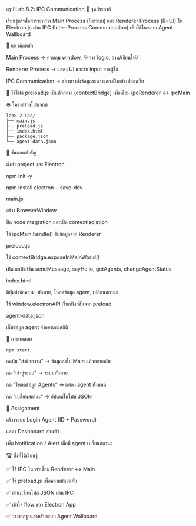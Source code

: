 สรุป Lab 8.2: IPC Communication
🎯 จุดประสงค์

เรียนรู้การสื่อสารระหว่าง Main Process (ฝั่งระบบ) และ Renderer Process (ฝั่ง UI) ใน Electron.js ผ่าน IPC (Inter-Process Communication) เพื่อใช้ในระบบ Agent Wallboard

🔑 แนวคิดหลัก

Main Process → ควบคุม window, จัดการ logic, อ่าน/เขียนไฟล์

Renderer Process → แสดง UI และรับ input จากผู้ใช้

IPC Communication → ช่องทางส่งข้อมูลระหว่างสองฝั่งอย่างปลอดภัย

📂 ใช้ไฟล์ preload.js เป็นตัวกลาง (contextBridge) เพื่อเชื่อม ipcRenderer ↔ ipcMain

⚙️ โครงสร้างโปรเจกต์
```
lab8-2-ipc/
├── main.js
├── preload.js
├── index.html
├── package.json
└── agent-data.json
```
📘 ขั้นตอนสำคัญ

ตั้งค่า project และ Electron

npm init -y

npm install electron --save-dev

main.js

สร้าง BrowserWindow

ปิด nodeIntegration และเปิด contextIsolation

ใช้ ipcMain.handle() รับข้อมูลจาก Renderer

preload.js

ใช้ contextBridge.exposeInMainWorld()

เปิดเผยฟังก์ชัน sendMessage, sayHello, getAgents, changeAgentStatus

index.html

มีปุ่มส่งข้อความ, ทักทาย, โหลดข้อมูล agent, เปลี่ยนสถานะ

ใช้ window.electronAPI เรียกฟังก์ชันจาก preload

agent-data.json

เก็บข้อมูล agent จำลองและสถิติ

🧪 การทดสอบ
```
npm start
```

กดปุ่ม "ส่งข้อความ" → ข้อมูลส่งไป Main แล้วตอบกลับ

กด "เข้าสู่ระบบ" → ระบบทักทาย

กด "โหลดข้อมูล Agents" → แสดง agent ทั้งหมด

กด "เปลี่ยนสถานะ" → อัปเดตในไฟล์ JSON

🧭 Assignment

สร้างระบบ Login Agent (ID + Password)

แสดง Dashboard ส่วนตัว

เพิ่ม Notification / Alert เมื่อมี agent เปลี่ยนสถานะ

🏆 สิ่งที่ได้เรียนรู้

✅ ใช้ IPC ในการเชื่อม Renderer ↔ Main

✅ ใช้ preload.js เพื่อความปลอดภัย

✅ อ่าน/เขียนไฟล์ JSON ผ่าน IPC

✅ เข้าใจ flow ของ Electron App

✅ วางรากฐานสำหรับระบบ Agent Wallboard
